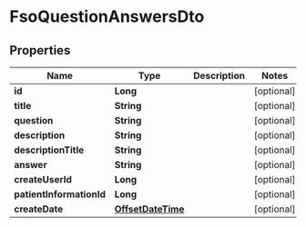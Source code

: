 # FsoQuestionAnswersDto

## Properties
Name | Type | Description | Notes
------------ | ------------- | ------------- | -------------
**id** | **Long** |  |  [optional]
**title** | **String** |  |  [optional]
**question** | **String** |  |  [optional]
**description** | **String** |  |  [optional]
**descriptionTitle** | **String** |  |  [optional]
**answer** | **String** |  |  [optional]
**createUserId** | **Long** |  |  [optional]
**patientInformationId** | **Long** |  |  [optional]
**createDate** | [**OffsetDateTime**](OffsetDateTime.md) |  |  [optional]
